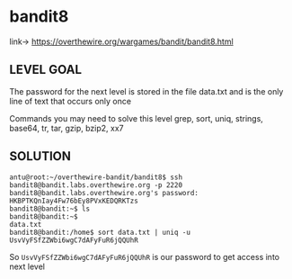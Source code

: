 # bandit8

link-> https://overthewire.org/wargames/bandit/bandit8.html

## LEVEL GOAL

The password for the next level is stored in the file data.txt and is the only line of text that occurs only once

Commands you may need to solve this level
grep, sort, uniq, strings, base64, tr, tar, gzip, bzip2, xx7

## SOLUTION

```
antu@root:~/overthewire-bandit/bandit8$ ssh bandit8@bandit.labs.overthewire.org -p 2220
bandit8@bandit.labs.overthewire.org's password: HKBPTKQnIay4Fw76bEy8PVxKEDQRKTzs
bandit8@bandit:~$ ls
bandit8@bandit:~$ 
data.txt
bandit8@bandit:/home$ sort data.txt | uniq -u
UsvVyFSfZZWbi6wgC7dAFyFuR6jQQUhR
````

So `UsvVyFSfZZWbi6wgC7dAFyFuR6jQQUhR` is our password to get access into next level
